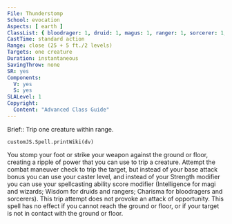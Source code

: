 ```yaml
---
File: Thunderstomp
School: evocation
Aspects: [ earth ]
ClassList: { bloodrager: 1, druid: 1, magus: 1, ranger: 1, sorcerer: 1, wizard: 1 }
CastTime: standard action
Range: close (25 + 5 ft./2 levels)
Targets: one creature
Duration: instantaneous
SavingThrow: none
SR: yes
Components:
  V: yes
  S: yes
SLALevel: 1
Copyright:
  Content: "Advanced Class Guide"
---
```

Brief:: Trip one creature within range.

```dataviewjs
customJS.Spell.printWiki(dv)
```

You stomp your foot or strike your weapon against the ground or floor, creating a ripple of power that you can use to trip a creature. Attempt the combat maneuver check to trip the target, but instead of your base attack bonus you can use your caster level, and instead of your Strength modifier you can use your spellcasting ability score modifier (Intelligence for magi and wizards; Wisdom for druids and rangers; Charisma for bloodragers and sorcerers). This trip attempt does not provoke an attack of opportunity. This spell has no effect if you cannot reach the ground or floor, or if your target is not in contact with the ground or floor.
